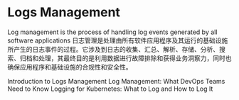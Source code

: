 # Logs Management

Log management is the process of handling log events generated by all software applications 日志管理是处理由所有软件应用程序及其运行的基础设施所产生的日志事件的过程。它涉及到日志的收集、汇总、解析、存储、分析、搜索、归档和处理，其最终目的是利用数据进行故障排除和获得业务洞察力，同时也确保应用程序和基础设施的合规性和安全性。

<BadgeLink badgeText='Read' colorScheme="yellow" href='https://sematext.com/guides/log-management'>Introduction to Logs Management</BadgeLink>
<BadgeLink badgeText='Read' colorScheme="yellow" href='https://devops.com/log-management-what-devops-teams-need-to-know/'>Log Management: What DevOps Teams Need to Know</BadgeLink>
<BadgeLink badgeText='Read' colorScheme="yellow" href='https://thenewstack.io/logging-for-kubernetes-what-to-log-and-how-to-log-it/'>Logging for Kubernetes: What to Log and How to Log It</BadgeLink>
